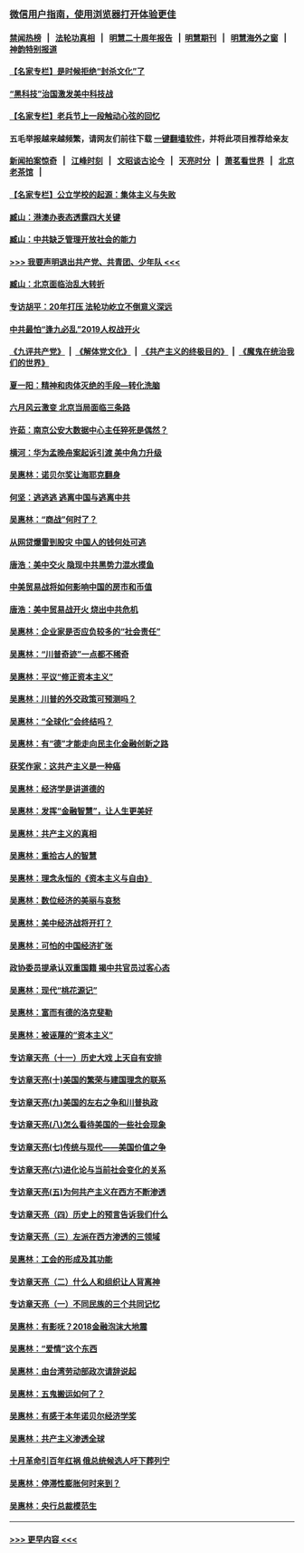 ### [微信用户指南，使用浏览器打开体验更佳](https://github.com/gfw-breaker/banned-news1/blob/master/indexes/wechat-guide.md?t=0)
#### [禁闻热榜](热点新闻.md?t=0)  &nbsp;&nbsp;|&nbsp;&nbsp; [法轮功真相](https://github.com/gfw-breaker/truth/blob/master/README.md?t=0) &nbsp;&nbsp;|&nbsp;&nbsp; [明慧二十周年报告](https://github.com/gfw-breaker/mh-reports/blob/master/README.md?t=0) &nbsp;&nbsp;|&nbsp;&nbsp;[明慧期刊](https://github.com/gfw-breaker/mh-qikan) &nbsp;&nbsp;|&nbsp;&nbsp; [明慧海外之窗](https://github.com/gfw-breaker/mh-news/blob/master/README.md?t=0) &nbsp;&nbsp;|&nbsp;&nbsp; [神韵特别报道](https://github.com/gfw-breaker/mh-news/blob/master/shenyun.md?t=0)
#### [【名家专栏】是时候拒绝“封杀文化”了](../pages/nsc423/n11814093.md?t=02162202) 
#### [“黑科技”治国激发美中科技战](../pages/nsc423/n11638056.md?t=02162202) 
#### [【名家专栏】老兵节上一段触动心弦的回忆](../pages/nsc423/n11646016.md?t=02162202) 
#### 五毛举报越来越频繁，请网友们前往下载 [一键翻墙软件](https://github.com/gfw-breaker/ssr-accounts)，并将此项目推荐给亲友
#### [新闻拍案惊奇](https://github.com/gfw-breaker/banned-news1/blob/master/pages/link4.md) &nbsp;&nbsp;|&nbsp;&nbsp; [江峰时刻](https://github.com/gfw-breaker/banned-news1/blob/master/pages/link4.md) &nbsp;&nbsp;|&nbsp;&nbsp; [文昭谈古论今](https://github.com/gfw-breaker/banned-news1/blob/master/pages/link4.md) &nbsp;&nbsp;|&nbsp;&nbsp; [天亮时分](https://github.com/gfw-breaker/banned-news1/blob/master/pages/link4.md) &nbsp;&nbsp;|&nbsp;&nbsp; [萧茗看世界](https://github.com/gfw-breaker/banned-news1/blob/master/pages/link4.md) &nbsp;&nbsp;|&nbsp;&nbsp; [北京老茶馆](https://github.com/gfw-breaker/banned-news1/blob/master/pages/link4.md) &nbsp;&nbsp;|&nbsp;&nbsp; 
#### [【名家专栏】公立学校的起源：集体主义与失败](../pages/nsc423/n11601833.md?t=02162202) 
#### [臧山：港澳办表态透露四大关键](../pages/nsc423/n11421628.md?t=02162202) 
#### [臧山：中共缺乏管理开放社会的能力](../pages/nsc423/n11407457.md?t=02162202) 
#### [>>> 我要声明退出共产党、共青团、少年队 <<<](https://github.com/begood0513/goodnews/blob/master/quit/letter.md) 
#### [臧山：北京面临治乱大转折](../pages/nsc423/n11406895.md?t=02162202) 
#### [专访胡平：20年打压 法轮功屹立不倒意义深远](../pages/nsc423/n11398800.md?t=02162202) 
#### [中共最怕“逢九必乱”2019人权战开火](../pages/nsc423/n11385248.md?t=02162202) 
#### [《九评共产党》](https://github.com/begood0513/9ping.md/blob/master/README.md) &nbsp;|&nbsp; [《解体党文化》](../../../../jtdwh.md/blob/master/README.md)  &nbsp;|&nbsp; [《共产主义的终极目的》](../../../../gczydzjmd.md/blob/master/README.md) &nbsp;|&nbsp; [《魔鬼在统治我们的世界》](../../../../mgztzwmdsj.md/blob/master/README.md) 
#### [夏一阳：精神和肉体灭绝的手段—转化洗脑](../pages/nsc423/n11368250.md?t=02162202) 
#### [六月风云激变 北京当局面临三条路](../pages/nsc423/n11313668.md?t=02162202) 
#### [许茹：南京公安大数据中心主任猝死是偶然？](../pages/nsc423/n11064744.md?t=02162202) 
#### [横河：华为孟晚舟案起诉引渡 美中角力升级](../pages/nsc423/n11027230.md?t=02162202) 
#### [吴惠林：诺贝尔奖让海耶克翻身](../pages/nsc423/n10890049.md?t=02162202) 
#### [何坚：逃逃逃 逃离中国与逃离中共](../pages/nsc423/n10592891.md?t=02162202) 
#### [吴惠林：“商战”何时了？](../pages/nsc423/n10573558.md?t=02162202) 
#### [从网贷爆雷到股灾 中国人的钱何处可逃](../pages/nsc423/n10572800.md?t=02162202) 
#### [唐浩：美中交火 隐现中共黑势力混水摸鱼](../pages/nsc423/n10544040.md?t=02162202) 
#### [中美贸易战将如何影响中国的房市和币值](../pages/nsc423/n10543697.md?t=02162202) 
#### [唐浩：美中贸易战开火 烧出中共危机](../pages/nsc423/n10540126.md?t=02162202) 
#### [吴惠林：企业家是否应负较多的“社会责任”](../pages/nsc423/n10535022.md?t=02162202) 
#### [吴惠林：“川普奇迹”一点都不稀奇](../pages/nsc423/n10512808.md?t=02162202) 
#### [吴惠林：平议“修正资本主义”](../pages/nsc423/n10495724.md?t=02162202) 
#### [吴惠林：川普的外交政策可预测吗？](../pages/nsc423/n10462387.md?t=02162202) 
#### [吴惠林：“全球化”会终结吗？](../pages/nsc423/n10452838.md?t=02162202) 
#### [吴惠林：有“德”才能走向民主化金融创新之路](../pages/nsc423/n10432292.md?t=02162202) 
#### [获奖作家：这共产主义是一种癌](../pages/nsc423/n10431541.md?t=02162202) 
#### [吴惠林：经济学是讲道德的](../pages/nsc423/n10398014.md?t=02162202) 
#### [吴惠林：发挥“金融智慧”，让人生更美好](../pages/nsc423/n10375019.md?t=02162202) 
#### [吴惠林：共产主义的真相](../pages/nsc423/n10351394.md?t=02162202) 
#### [吴惠林：重拾古人的智慧](../pages/nsc423/n10337691.md?t=02162202) 
#### [吴惠林：理念永恒的《资本主义与自由》](../pages/nsc423/n10316274.md?t=02162202) 
#### [吴惠林：数位经济的美丽与哀愁](../pages/nsc423/n10292946.md?t=02162202) 
#### [吴惠林：美中经济战将开打？](../pages/nsc423/n10258825.md?t=02162202) 
#### [吴惠林：可怕的中国经济扩张](../pages/nsc423/n10219147.md?t=02162202) 
#### [政协委员提承认双重国籍 揭中共官员过客心态](../pages/nsc423/n10208809.md?t=02162202) 
#### [吴惠林：现代“桃花源记”](../pages/nsc423/n10185234.md?t=02162202) 
#### [吴惠林：富而有德的洛克斐勒](../pages/nsc423/n10142264.md?t=02162202) 
#### [吴惠林：被诬蔑的“资本主义”](../pages/nsc423/n10124816.md?t=02162202) 
#### [专访章天亮（十一）历史大戏 上天自有安排](../pages/nsc423/n10094905.md?t=02162202) 
#### [专访章天亮(十)美国的繁荣与建国理念的联系](../pages/nsc423/n10094899.md?t=02162202) 
#### [专访章天亮(九)美国的左右之争和川普执政](../pages/nsc423/n10094889.md?t=02162202) 
#### [专访章天亮(八)怎么看待美国的一些社会现象](../pages/nsc423/n10094857.md?t=02162202) 
#### [专访章天亮(七)传统与现代——美国价值之争](../pages/nsc423/n10093140.md?t=02162202) 
#### [专访章天亮(六)进化论与当前社会变化的关系](../pages/nsc423/n10092036.md?t=02162202) 
#### [专访章天亮(五)为何共产主义在西方不断渗透](../pages/nsc423/n10083620.md?t=02162202) 
#### [专访章天亮（四）历史上的预言告诉我们什么](../pages/nsc423/n10083606.md?t=02162202) 
#### [专访章天亮（三）左派在西方渗透的三领域](../pages/nsc423/n10081115.md?t=02162202) 
#### [吴惠林：工会的形成及其功能](../pages/nsc423/n10080633.md?t=02162202) 
#### [专访章天亮（二）什么人和组织让人背离神](../pages/nsc423/n10076637.md?t=02162202) 
#### [专访章天亮（一）不同民族的三个共同记忆](../pages/nsc423/n10074188.md?t=02162202) 
#### [吴惠林：有影呒？2018金融泡沫大地震](../pages/nsc423/n10040534.md?t=02162202) 
#### [吴惠林：“爱情”这个东西](../pages/nsc423/n10019423.md?t=02162202) 
#### [吴惠林：由台湾劳动部政次请辞说起](../pages/nsc423/n9979679.md?t=02162202) 
#### [吴惠林：五鬼搬运如何了？](../pages/nsc423/n9925338.md?t=02162202) 
#### [吴惠林：有感于本年诺贝尔经济学奖](../pages/nsc423/n9871883.md?t=02162202) 
#### [吴惠林：共产主义渗透全球](../pages/nsc423/n9812748.md?t=02162202) 
#### [十月革命引百年红祸 俄总统候选人吁下葬列宁](../pages/nsc423/n9810182.md?t=02162202) 
#### [吴惠林：停滞性膨胀何时来到？](../pages/nsc423/n9764136.md?t=02162202) 
#### [吴惠林：央行总裁模范生](../pages/nsc423/n9728134.md?t=02162202) 

----
#### [ >>> 更早内容 <<< ](../indexes/nsc423-earlier.md)
